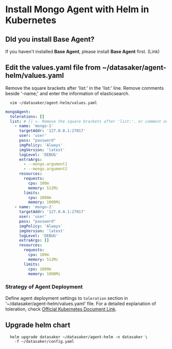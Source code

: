 # Install Mongo Agent with Helm in Kubernetes

## DId you install Base Agent?

If you haven't installed **Base Agent**, please install **Base Agent** first. (Link)

## Edit the values.yaml file from ~/datasaker/agent-helm/values.yaml

Remove the square brackets after 'list:' in the 'list:' line.
Remove comments beside '-name;' and enter the information of elasticsearch.

```shell
  vim ~/datasaker/agent-helm/values.yaml
```

```yaml
mongoAgent:
  tolerations: []
  list: # [] <- Remove the square brackets after 'list:'. or comment out the brackets.
    - name: 'mongo-1'
      targetAddr: '127.0.0.1:27017'
      user: 'user'
      pass: "password"
      imgPolicy: 'Always'
      imgVersion: 'latest'
      logLevel: 'DEBUG'
      extraArgs:
        - --mongo.argument1
        - --mongo.argument2
      resources:
        requests:
          cpu: 100m
          memory: 512Mi
        limits:
          cpu: 1000m
          memory: 1000Mi
    - name: 'mongo-2'
      targetAddr: '127.0.0.1:27017'
      user: 'user'
      pass: "password"
      imgPolicy: 'Always'
      imgVersion: 'latest'
      logLevel: 'DEBUG'
      extraArgs: []
      resources:
        requests:
          cpu: 100m
          memory: 512Mi
        limits:
          cpu: 1000m
          memory: 1000Mi
```

### Strategy of Agent Deployment

Define agent deployment settings to `toleration` section in '~/datasaker/agent-helm/values.yaml' file. For a detailed explanation of toleration, check [Official Kubernetes Document Link](https://kubernetes.io/docs/concepts/scheduling-eviction/taint-and-toleration/).

## Upgrade helm chart

```shell
  helm upgrade datasaker ~/datasaker/agent-helm -n datasaker \
    -f ~/datasaker/config.yaml
```
